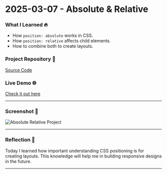 # 2025-03-07 - Absolute & Relative

### What I Learned 🔥
- How `position: absolute` works in CSS.
- How `position: relative` affects child elements.
- How to combine both to create layouts.

### Project Repository 📌
[Source Code](https://github.com/mrlayy/frontend-project-1-absolute-relative)

### Live Demo 🌐
[Check it out here](https://mrlayy.github.io/frontend-project-1-absolute-relative/)

---

### Screenshot 📸
![Absolute Relative Project](../assets/2025-03-07-absolute-relative.png)

---

### Reflection 💭
Today I learned how important understanding CSS positioning is for creating layouts. This knowledge will help me in building responsive designs in the future.

---
